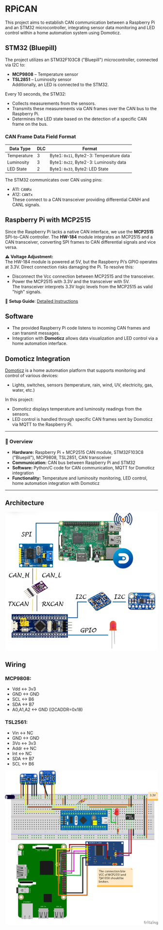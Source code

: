 # RPiCAN

This project aims to establish CAN communication between a Raspberry Pi and an STM32 microcontroller, integrating sensor data monitoring and LED control within a home automation system using Domoticz.

## STM32 (Bluepill)

The project utilizes an STM32F103C8 ("Bluepill") microcontroller, connected via I2C to:
- **MCP9808** – Temperature sensor
- **TSL2851** – Luminosity sensor  
Additionally, an LED is connected to the STM32.  

Every 10 seconds, the STM32:
- Collects measurements from the sensors.
- Transmits these measurements via CAN frames over the CAN bus to the Raspberry Pi.
- Determines the LED state based on the detection of a specific CAN frame on the bus.

### CAN Frame Data Field Format
| Data Type   | DLC | Format                                    |
|-------------|-----|--------------------------------------------|
| Temperature | 3   | Byte1: `0x11`, Byte2-3: Temperature data  |
| Luminosity  | 3   | Byte1: `0x22`, Byte2-3: Luminosity data   |
| LED State   | 2   | Byte1: `0x33`, Byte2: LED State           |

The STM32 communicates over CAN using pins:
- A11: `CANRx`
- A12: `CANTx`  
These connect to a CAN transceiver providing differential CANH and CANL signals.

## Raspberry Pi with MCP2515

Since the Raspberry Pi lacks a native CAN interface, we use the **MCP2515** SPI-to-CAN controller. The **HW-184** module integrates an MCP2515 and a CAN transceiver, converting SPI frames to CAN differential signals and vice versa.

⚠️ **Voltage Adjustment:**  
The HW-184 module is powered at 5V, but the Raspberry Pi’s GPIO operates at 3.3V. Direct connection risks damaging the Pi. To resolve this:
- Disconnect the Vcc connection between MCP2515 and the transceiver.
- Power the MCP2515 with 3.3V and the transceiver with 5V.  
The transceiver interprets 3.3V logic levels from the MCP2515 as valid "high" signals.

📖 **Setup Guide**: [Detailed Instructions](https://forums.raspberrypi.com/viewtopic.php?t=141052)

## Software

- The provided Raspberry Pi code listens to incoming CAN frames and can transmit messages.
- Integration with **Domoticz** allows data visualization and LED control via a home automation interface.

## Domoticz Integration

[Domoticz](https://www.domoticz.com/) is a home automation platform that supports monitoring and control of various devices:
- Lights, switches, sensors (temperature, rain, wind, UV, electricity, gas, water, etc.)

In this project:
- Domoticz displays temperature and luminosity readings from the sensors.
- LED control is handled through specific CAN frames sent by Domoticz via MQTT to the Raspberry Pi.

---

### 📡 Overview
- **Hardware:** Raspberry Pi + MCP2515 CAN module, STM32F103C8 ("Bluepill"), MCP9808, TSL2851, CAN transceiver
- **Communication:** CAN bus between Raspberry Pi and STM32
- **Software:** Python/C code for CAN communication, MQTT for Domoticz integration
- **Functionality:** Temperature and luminosity monitoring, LED control, home automation integration with Domoticz

----
## Architecture
![alt text](https://github.com/jeremynguyenn/CAN-Communication-Between-Raspberry-Pi-and-STM32/blob/main/CAN%20communication%20a%20Raspberry%20Pi%20and%20an%20STM32%20device/image.png)

## Wiring
### MCP9808:
- Vdd <-> 3v3
- GND <-> GND
- SCL <-> B6
- SDA <-> B7
- A0,A1,A2 <-> GND (I2CADDR=0x18)
### TSL2561:
- Vin <-> NC
- GND <-> GND
- 3Vo <-> 3v3
- Addr <-> NC
- Int <-> NC
- SDA <-> B7
- SCL <-> B6

![alt text](https://github.com/jeremynguyenn/CAN-Communication-Between-Raspberry-Pi-and-STM32/blob/main/CAN%20communication%20a%20Raspberry%20Pi%20and%20an%20STM32%20device/wiring.png)
